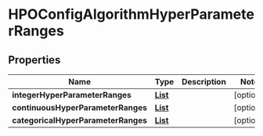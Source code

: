 

# HPOConfigAlgorithmHyperParameterRanges


## Properties

| Name | Type | Description | Notes |
|------------ | ------------- | ------------- | -------------|
|**integerHyperParameterRanges** | [**List**](List.md) |  |  [optional] |
|**continuousHyperParameterRanges** | [**List**](List.md) |  |  [optional] |
|**categoricalHyperParameterRanges** | [**List**](List.md) |  |  [optional] |



